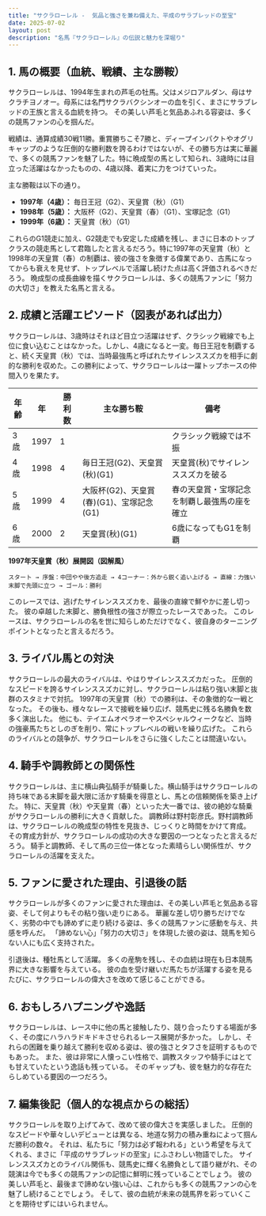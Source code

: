 ```yaml
---
title: "サクラローレル -  気品と強さを兼ね備えた、平成のサラブレッドの至宝"
date: 2025-07-02
layout: post
description: "名馬『サクラローレル』の伝説と魅力を深堀り"
---
```


## 1. 馬の概要（血統、戦績、主な勝鞍）

サクラローレルは、1994年生まれの芦毛の牡馬。父はメジロアルダン、母はサクラチヨノオー。母系には名門サクラバクシンオーの血を引く、まさにサラブレッドの王族と言える血統を持つ。  その美しい芦毛と気品あふれる容姿は、多くの競馬ファンの心を掴んだ。

戦績は、通算成績30戦11勝。重賞勝ちこそ7勝と、ディープインパクトやオグリキャップのような圧倒的な勝利数を誇るわけではないが、その勝ち方は実に華麗で、多くの競馬ファンを魅了した。特に晩成型の馬として知られ、3歳時には目立った活躍はなかったものの、4歳以降、着実に力をつけていった。

主な勝鞍は以下の通り。

* **1997年（4歳）：**  毎日王冠（G2）、天皇賞（秋）（G1）
* **1998年（5歳）：**  大阪杯（G2）、天皇賞（春）（G1）、宝塚記念（G1）
* **1999年（6歳）：**  天皇賞（秋）（G1）

これらのG1競走に加え、G2競走でも安定した成績を残し、まさに日本のトップクラスの競走馬として君臨したと言えるだろう。特に1997年の天皇賞（秋）と1998年の天皇賞（春）の制覇は、彼の強さを象徴する偉業であり、古馬になってからも衰えを見せず、トップレベルで活躍し続けた点は高く評価されるべきだろう。  晩成型の成長曲線を描くサクラローレルは、多くの競馬ファンに「努力の大切さ」を教えた名馬と言える。


## 2. 成績と活躍エピソード（図表があれば出力）

サクラローレルは、3歳時はそれほど目立つ活躍はせず、クラシック戦線でも上位に食い込むことはなかった。しかし、4歳になると一変。毎日王冠を制覇すると、続く天皇賞（秋）では、当時最強馬と呼ばれたサイレンススズカを相手に劇的な勝利を収めた。この勝利によって、サクラローレルは一躍トップホースの仲間入りを果たす。

| 年齢 | 年 | 勝利数 | 主な勝ち鞍 | 備考 |
|---|---|---|---|---|
| 3歳 | 1997 | 1 |  |  クラシック戦線では不振 |
| 4歳 | 1998 | 4 | 毎日王冠(G2)、天皇賞(秋)(G1) | 天皇賞(秋)でサイレンススズカを破る |
| 5歳 | 1999 | 4 | 大阪杯(G2)、天皇賞(春)(G1)、宝塚記念(G1) | 春の天皇賞・宝塚記念を制覇し最強馬の座を確立 |
| 6歳 | 2000 | 2 | 天皇賞(秋)(G1) | 6歳になってもG1を制覇 |


**1997年天皇賞（秋）展開図（図解風）**

```
スタート → 序盤：中団やや後方追走 → 4コーナー：外から鋭く追い上げる → 直線：力強い末脚で先頭に立つ → ゴール：勝利
```

このレースでは、逃げたサイレンススズカを、最後の直線で鮮やかに差し切った。  彼の卓越した末脚と、勝負根性の強さが際立ったレースであった。  このレースは、サクラローレルの名を世に知らしめただけでなく、彼自身のターニングポイントとなったと言えるだろう。


## 3. ライバル馬との対決

サクラローレルの最大のライバルは、やはりサイレンススズカだった。  圧倒的なスピードを誇るサイレンススズカに対し、サクラローレルは粘り強い末脚と抜群のスタミナで対抗。  1997年の天皇賞（秋）での勝利は、その象徴的な一戦となった。  その後も、様々なレースで接戦を繰り広げ、競馬史に残る名勝負を数多く演出した。  他にも、テイエムオペラオーやスペシャルウィークなど、当時の強豪馬たちとしのぎを削り、常にトップレベルの戦いを繰り広げた。  これらのライバルとの競争が、サクラローレルをさらに強くしたことは間違いない。


## 4. 騎手や調教師との関係性

サクラローレルは、主に横山典弘騎手が騎乗した。横山騎手はサクラローレルの持ち味である末脚を最大限に活かす騎乗を得意とし、馬との信頼関係を築き上げた。  特に、天皇賞（秋）や天皇賞（春）といった大一番では、彼の絶妙な騎乗がサクラローレルの勝利に大きく貢献した。  調教師は野村彰彦氏。野村調教師は、サクラローレルの晩成型の特性を見抜き、じっくりと時間をかけて育成。  その育成方針が、サクラローレルの成功の大きな要因の一つとなったと言えるだろう。  騎手と調教師、そして馬の三位一体となった素晴らしい関係性が、サクラローレルの活躍を支えた。


## 5. ファンに愛された理由、引退後の話

サクラローレルが多くのファンに愛された理由は、その美しい芦毛と気品ある容姿、そして何よりもその粘り強い走りにある。  華麗な差し切り勝ちだけでなく、劣勢の中でも諦めずに走り続ける姿は、多くの競馬ファンに感動を与え、共感を呼んだ。  「諦めない心」「努力の大切さ」を体現した彼の姿は、競馬を知らない人にも広く支持された。

引退後は、種牡馬として活躍。  多くの産駒を残し、その血統は現在も日本競馬界に大きな影響を与えている。  彼の血を受け継いだ馬たちが活躍する姿を見るたびに、サクラローレルの偉大さを改めて感じることができる。


## 6. おもしろハプニングや逸話

サクラローレルは、レース中に他の馬と接触したり、競り合ったりする場面が多く、その度にハラハラドキドキさせられるレース展開が多かった。  しかし、それらの困難を乗り越えて勝利を収める姿は、彼の強さとタフさを証明するものでもあった。  また、彼は非常に人懐っこい性格で、調教スタッフや騎手にはとても甘えていたという逸話も残っている。  そのギャップも、彼を魅力的な存在たらしめている要因の一つだろう。


## 7. 編集後記（個人的な視点からの総括）

サクラローレルを取り上げてみて、改めて彼の偉大さを実感しました。  圧倒的なスピードや華々しいデビューとは異なる、地道な努力の積み重ねによって掴んだ勝利の数々。  それは、私たちに「努力は必ず報われる」という希望を与えてくれる、まさに「平成のサラブレッドの至宝」にふさわしい物語でした。  サイレンススズカとのライバル関係も、競馬史に輝く名勝負として語り継がれ、その競演は今でも多くの競馬ファンの記憶に鮮明に残っていることでしょう。  彼の美しい芦毛と、最後まで諦めない強い心は、これからも多くの競馬ファンの心を魅了し続けることでしょう。  そして、彼の血統が未来の競馬界を彩っていくことを期待せずにはいられません。

